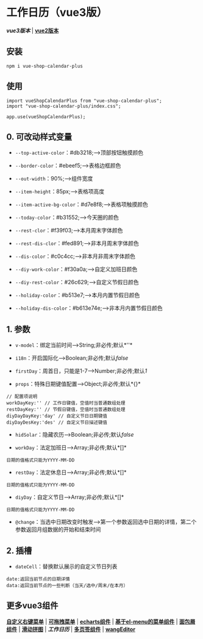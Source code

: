 # 工作日历（vue3版）
***vue3版本*** | [**vue2版本**](https://github.com/QuietHear/vue-shop-calendar '右键新窗口浏览')


## 安装
	npm i vue-shop-calendar-plus

## 使用
	import vueShopCalendarPlus from "vue-shop-calendar-plus";
	import "vue-shop-calendar-plus/index.css";
	
	app.use(vueShopCalendarPlus);


## 0. 可改动样式变量
* `--top-active-color`：#db3218;-->顶部按钮触摸颜色

* `--border-color`：#ebeef5;-->表格边框颜色

* `--out-width`：90%;-->组件宽度

* `--item-height`：85px;-->表格项高度

* `--item-active-bg-color`：#d7e8f8;-->表格项触摸颜色

* `--today-color`：#b31552;-->今天圈的颜色

* `--rest-clor`：#f39f03;-->本月周末字体颜色

* `--rest-dis-clor`：#fed891;-->非本月周末字体颜色

* `--dis-color`：#c0c4cc;-->非本月非周末字体颜色

* `--diy-work-color`：#f30a0a;-->自定义加班日颜色

* `--diy-rest-color`：#26c629;-->自定义节假日颜色

* `--holiday-color`：#b513e7;-->本月内置节假日颜色

* `--holiday-dis-color`：#b613e74e;-->非本月内置节假日颜色


## 1. 参数
* `v-model`：绑定当前时间-->String;非必传;默认*''*

* `i18n`：开启国际化-->Boolean;非必传;默认*false*

* `firstDay`：周首日，只能是1-7-->Number;非必传;默认*1*

* `props`：特殊日期键值配置-->Object;非必传;默认*{}*
>
	// 配置项说明
	workDayKey:'' // 工作日键值，空值时当普通数组处理
	restDayKey:'' // 节假日键值，空值时当普通数组处理
	diyDayDayKey:'day' // 自定义节日日期键值
	diyDayDesKey:'des' // 自定义节日描述键值
>

* `hidSolar`：隐藏农历-->Boolean;非必传;默认*false*

* `workDay`：法定加班日-->Array;非必传;默认*[]*
>
	日期的值格式只能为YYYY-MM-DD
>

* `restDay`：法定休息日-->Array;非必传;默认*[]*
>
	日期的值格式只能为YYYY-MM-DD
>

* `diyDay`：自定义节日-->Array;非必传;默认*[]*
>
	日期的值格式只能为YYYY-MM-DD
>

* `@change`：当选中日期改变时触发-->第一个参数返回选中日期的详情，第二个参数返回月组数据的开始和结束时间


## 2. 插槽
* `dateCell`：替换默认展示的自定义节日列表
>
	date:返回当前节点的日期详情
	data:返回当前节点的一些判断（当天/选中/周末/在本月）
>


## 更多vue3组件
[**自定义右键菜单**](https://github.com/QuietHear/vue-diy-rightmenu-plus '右键新窗口浏览') | [**可拖拽菜单**](https://github.com/QuietHear/vue-drag-menu-plus '右键新窗口浏览') | [**echarts组件**](https://github.com/QuietHear/vue-echarts-block-plus '右键新窗口浏览') | [**基于el-menu的菜单组件**](https://github.com/QuietHear/vue-ele-nav-plus '右键新窗口浏览') | [**面包屑组件**](https://github.com/QuietHear/vue-permission-breads-plus '右键新窗口浏览') | [**滑动拼图**](https://github.com/QuietHear/vue-puzzle-slider-plus '右键新窗口浏览') | ***工作日历*** | [**多页签组件**](https://github.com/QuietHear/vue-tabs-plus '右键新窗口浏览') | [**wangEditor**](https://github.com/QuietHear/vue-wangEditor-block-plus '右键新窗口浏览')